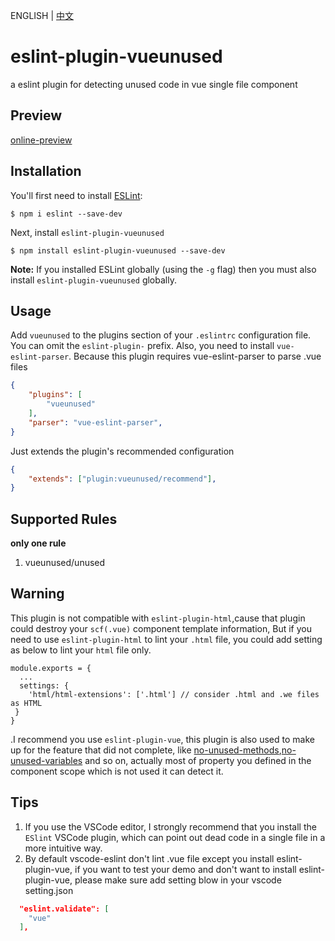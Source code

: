 ENGLISH | [中文](https://github.com/IWANABETHATGUY/eslint-plugin-vueunused/blob/master/README.CN.md)

# eslint-plugin-vueunused

a eslint plugin for detecting unused code in vue single file component
## Preview
[online-preview](https://iwanabethatguy.github.io/eslint-plugin-vueunused/)
## Installation

You'll first need to install [ESLint](http://eslint.org):

```
$ npm i eslint --save-dev
```

Next, install `eslint-plugin-vueunused` 

```
$ npm install eslint-plugin-vueunused --save-dev
```

**Note:** If you installed ESLint globally (using the `-g` flag) then you must also install `eslint-plugin-vueunused` globally.
## Usage

Add `vueunused` to the plugins section of your `.eslintrc` configuration file. You can omit the `eslint-plugin-` prefix.
Also, you need to install `vue-eslint-parser`. Because this plugin requires vue-eslint-parser to parse .vue files
```json
{
    "plugins": [
        "vueunused"
    ],
    "parser": "vue-eslint-parser",
}
```


Just extends the plugin's recommended configuration

```json
{
    "extends": ["plugin:vueunused/recommend"],
}
```

## Supported Rules
**only one rule**
1. vueunused/unused




## Warning
This plugin is not compatible with `eslint-plugin-html`,cause that plugin could destroy your `scf(.vue)` component template information, But if you need to use `eslint-plugin-html` to lint your `.html` file, you could add setting as below to lint your `html` file only.
```
module.exports = {
  ...
  settings: {
    'html/html-extensions': ['.html'] // consider .html and .we files as HTML
 }
}
```
 .I recommend you use `eslint-plugin-vue`, this plugin is also used to make up for the feature that did not complete, like [no-unused-methods](https://github.com/vuejs/eslint-plugin-vue/issues/848),[no-unused-variables](https://github.com/vuejs/eslint-plugin-vue/issues/631) and so on, actually most of property you defined in the component scope which is not used it can detect it.

## Tips
1. If you use the VSCode editor, I strongly recommend that you install the `ESlint` VSCode plugin, which can point out dead code in a single file in a more intuitive way.
2. By default vscode-eslint don't lint .vue file except you install eslint-plugin-vue, if you want to test your demo and don't want to install eslint-plugin-vue, please make sure add setting blow in your vscode setting.json
```json
  "eslint.validate": [
    "vue"
  ],
```
